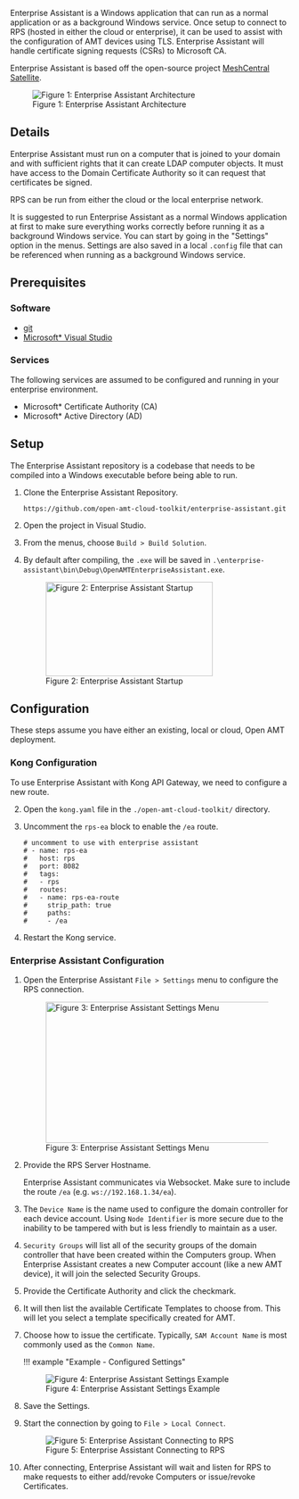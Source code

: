 

Enterprise Assistant is a Windows application that can run as a normal application or as a background Windows service. Once setup to connect to RPS (hosted in either the cloud or enterprise), it can be used to assist with the configuration of AMT devices using TLS. Enterprise Assistant will handle certificate signing requests (CSRs) to Microsoft CA.

Enterprise Assistant is based off the open-source project [MeshCentral Satellite](https://github.com/Ylianst/MeshCentralSatellite).

<figure class="figure-image">
    <img src="..\..\..\assets\images\EA_Architecture.png" alt="Figure 1: Enterprise Assistant Architecture">
    <figcaption>Figure 1: Enterprise Assistant Architecture</figcaption>
</figure>

## Details

Enterprise Assistant must run on a computer that is joined to your domain and with sufficient rights that it can create LDAP computer objects. It must have access to the Domain Certificate Authority so it can request that certificates be signed.

RPS can be run from either the cloud or the local enterprise network.

It is suggested to run Enterprise Assistant as a normal Windows application at first to make sure everything works correctly before running it as a background Windows service. You can start by going in the "Settings" option in the menus. Settings are also saved in a local `.config` file that can be referenced when running as a background Windows service.

## Prerequisites

### Software

- [git](https://git-scm.com/downloads)
- [Microsoft* Visual Studio](https://visualstudio.microsoft.com/downloads/)

### Services

The following services are assumed to be configured and running in your enterprise environment.

- Microsoft* Certificate Authority (CA)
- Microsoft* Active Directory (AD)

## Setup

The Enterprise Assistant repository is a codebase that needs to be compiled into a Windows executable before being able to run. 

1. Clone the Enterprise Assistant Repository.
    ```
    https://github.com/open-amt-cloud-toolkit/enterprise-assistant.git
    ```

2. Open the project in Visual Studio.

3. From the menus, choose `Build > Build Solution`.

4. By default after compiling, the `.exe` will be saved in `.\enterprise-assistant\bin\Debug\OpenAMTEnterpriseAssistant.exe`.

    <figure class="figure-image">
        <img width="300" height="169" src="..\..\..\assets\images\EA_Startup.png" alt="Figure 2: Enterprise Assistant Startup">
        <figcaption>Figure 2: Enterprise Assistant Startup</figcaption>
    </figure>

## Configuration

These steps assume you have either an existing, local or cloud, Open AMT deployment. 

### Kong Configuration

To use Enterprise Assistant with Kong API Gateway, we need to configure a new route.

2. Open the `kong.yaml` file in the `./open-amt-cloud-toolkit/` directory.

3. Uncomment the `rps-ea` block to enable the `/ea` route.

    ```
    # uncomment to use with enterprise assistant
    # - name: rps-ea
    #   host: rps
    #   port: 8082
    #   tags:
    #   - rps
    #   routes:
    #   - name: rps-ea-route
    #     strip_path: true
    #     paths:
    #     - /ea
    ```

4. Restart the Kong service.

### Enterprise Assistant Configuration

1. Open the Enterprise Assistant `File > Settings` menu to configure the RPS connection.

    <figure class="figure-image">
        <img width="450" height="253" src="..\..\..\assets\images\EA_SettingsEmpty.png" alt="Figure 3: Enterprise Assistant Settings Menu">
        <figcaption>Figure 3: Enterprise Assistant Settings Menu</figcaption>
    </figure>

2. Provide the RPS Server Hostname. 

    Enterprise Assistant communicates via Websocket. Make sure to include the route `/ea` (e.g. `ws://192.168.1.34/ea`).

3. The `Device Name` is the name used to configure the domain controller for each device account. Using `Node Identifier` is more secure due to the inability to be tampered with but is less friendly to maintain as a user.

4. `Security Groups` will list all of the security groups of the domain controller that have been created within the Computers group. When Enterprise Assistant creates a new Computer account (like a new AMT device), it will join the selected Security Groups.

5. Provide the Certificate Authority and click the checkmark.

6. It will then list the available Certificate Templates to choose from. This will let you select a template specifically created for AMT.

7. Choose how to issue the certificate. Typically, `SAM Account Name` is most commonly used as the `Common Name`.

    !!! example "Example - Configured Settings"
        <figure class="figure-image">
            <img src="..\..\..\assets\images\EA_SettingsFull.png" alt="Figure 4: Enterprise Assistant Settings Example">
            <figcaption>Figure 4: Enterprise Assistant Settings Example</figcaption>
        </figure>

8. Save the Settings.

9. Start the connection by going to `File > Local Connect`.

    <figure class="figure-image">
        <img src="..\..\..\assets\images\EA_Connected.png" alt="Figure 5: Enterprise Assistant Connecting to RPS">
        <figcaption>Figure 5: Enterprise Assistant Connecting to RPS</figcaption>
    </figure>

10. After connecting, Enterprise Assistant will wait and listen for RPS to make requests to either add/revoke Computers or issue/revoke Certificates.